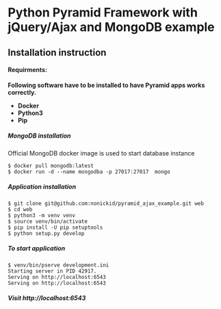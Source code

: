 # Python Pyramid Framework with jQuery/Ajax and MongoDB example

## Installation instruction

#### Requirments:

**Following software have to be installed to have Pyramid apps works correctly.**
* **Docker** 
* **Python3**
* **Pip**

##### MongoDB installation

Official MongoDB docker image is used to start database instance
```
$ docker pull mongodb:latest
$ docker run -d --name mongodba -p 27017:27017  mongo
```

##### Application installation

```
$ git clone git@github.com:nonickid/pyramid_ajax_example.git web
$ cd web
$ python3 -m venv venv
$ source venv/bin/activate
$ pip install -U pip setuptools
$ python setup.py develop
```

##### To start application
```
$ venv/bin/pserve development.ini
Starting server in PID 42917.
Serving on http://localhost:6543
Serving on http://localhost:6543

```

##### Visit http://localhost:6543


